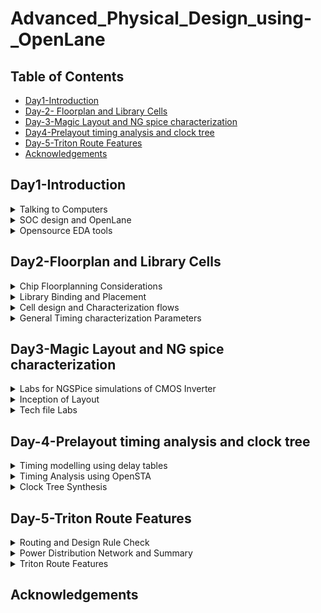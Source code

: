 # Advanced_Physical_Design_using-_OpenLane


## Table of Contents

- [Day1-Introduction](#Day1-introduction)
- [Day-2- Floorplan and Library Cells](#day-2--floorplan-and-library-cells)
- [Day-3-Magic Layout and NG spice characterization](#day-3-magic-layout-and-ng-spice-characterization)
- [Day4-Prelayout timing analysis and clock tree](#day4-prelayout-timing-analysis-and-clock-tree)
- [Day-5-Triton Route Features](#day5-triton-route-features)
- [Acknowledgements](#acknowledgements)
  


## Day1-Introduction

<details>
  <summary>Talking to Computers</summary>


An Arduino board is somewhat similiar to what is aimed to be designed at the end of the course. Breaking its componenets down for better understanding of what it looks like and what is to be designed is what will follow. The Arduino processr contains most essentially, an SOC RISCV chip, pads, and ssome foundary Ips such as ADC,SRAM DSP etc. It also contains Macros such as SPI block etc.

![image](https://github.com/Sushma-Ravindra/Advanced_Physical_Design_using-_OpenLane/assets/141133883/f42b60ad-803f-44a3-a747-4b8b5c90363b)


ISA: In layman's terms, ISA or Instruction Set Architecture is simply the language of the computers. The RISCV architecture implements instructions into the CPU core of the computer. The applications use high level languages which is compiled by the complier into instrictions for the computer which is further converted into binary by the assembler which is finally understood by the hardware

  </details>
  <details>
  <summary>SOC design and OpenLane</summary>

Digital ASIC design using Open Source Tools: 
1) RTL Designs: libcores.org, opencores.org,github.com
2) EDA Tools: Qflow, OpenRoad, OpenLane
3) PDK: Google:Skywater
  
ASIC flow: RTL TO GSDII flow: 
__Synthesis -> Floor and PowerPlan -> Placement -> Clock Tree Synthesis -> Routing -> SignOff (Tapeout)__


Synthesis: RTL to gate level Netlist. 
FloorPLan: Patrition and pinrows ets. Powerpin connections to rails
PLacement: Alignment- Global and Detailed 
CTS: Clock Network design
Routing: Implement Interconnect using metal layers, Global and deayled routing 
GDSII: DRC,LVS,STA and tapeout.


Challenges with Open Source Tools: Configuration, Calibration and some missing tools can be encountered while building an ASIC chip which must be effectively dealt with.

OpenLane and STrive Chipsets

Skywater PDK is used. Openlane provides a large number ofdesign examples and can be used to harden macros and chips. It is containerized and tuned for skywater130nm pdk.


OpenLane ASIC flow: To build clean GDSII with no human interaction. 

The following diagram gives a detailed explanantion of ASIC flow through OpenLane


![image](https://github.com/Sushma-Ravindra/Advanced_Physical_Design_using-_OpenLane/assets/141133883/56d2d88a-3185-428c-ad7e-21c89dbc6e22)

Below is the simplified flow:

    RTL Design (Register-Transfer Level): At this stage, engineers create a high-level description of the desired chip's functionality using a hardware description language like VHDL or Verilog. This description defines how data moves between registers and logic gates in the chip.

    Synthesis: The RTL code is synthesized into a gate-level representation. This step transforms the high-level description into a netlist of logic gates that can be implemented in silicon. Optimization techniques are applied to improve performance, power consumption, and area usage.

    Floorplanning: Engineers create a layout plan, or floorplan, that specifies where different functional blocks will be placed on the chip. This step considers factors like power distribution and signal routing.

    Placement : The synthesized gates are physically placed on the chip according to the floorplan. This step aims to minimize the physical distance between related gates to improve performance.

    Routing: Wires are connected between the gates to establish the logical connections defined in the RTL code. This step involves complex algorithms to optimize for speed, power, and area.

    Physical Verification : The design is thoroughly checked for issues like timing violations, manufacturing defects, and design rule violations. Tools ensure that the chip will function correctly and be manufacturable.

    Mask Generation: The final layout, or mask, is generated based on the design. This mask provides a blueprint for the semiconductor fabrication process.

    Manufacturing: The mask is used to manufacture the physical semiconductor wafer in a semiconductor fabrication facility (fab). This involves a series of intricate processes, including photolithography, etching, and doping, to create the actual chip.

    Testing: After fabrication, each chip is rigorously tested to identify defects and ensure functionality.

    Packaging: The individual chips are packaged into protective casings that include pins or connectors for interfacing with other electronic components.

    GDS2 Format: GDS2 is a file format used to represent the final chip layout and mask data. It contains information about the physical layout of the chip, including the positions of gates, wires, and other elements.




  </details>


  </details>
  <details>
  <summary>Opensource EDA tools</summary>

__Installing OpenLane__

```
git clone https://github.com/The-OpenROAD-Project/OpenLane
cd OpenLane
make
make test

```
__Invoking OpenLne__

```
make mount
./flow.tcl -interactive
package reqire openlane 0.9
prep -design picorv32a
run_synthesis

```

![Screenshot from 2023-09-10 10-46-13](https://github.com/Sushma-Ravindra/Advanced_Physical_Design_using-_OpenLane/assets/141133883/41dad0ac-486a-4aa5-b7e5-a05d4d8b9866)


![Screenshot from 2023-09-10 10-46-06](https://github.com/Sushma-Ravindra/Advanced_Physical_Design_using-_OpenLane/assets/141133883/58eae739-fec1-4eb8-990b-001d73b50c94)



Below obtained is the synthesis report:



![Screenshot from 2023-09-10 10-52-43](https://github.com/Sushma-Ravindra/Advanced_Physical_Design_using-_OpenLane/assets/141133883/5da4cd23-0fe1-48e5-8eed-e7c2a0178a47)


![Screenshot from 2023-09-10 10-56-46](https://github.com/Sushma-Ravindra/Advanced_Physical_Design_using-_OpenLane/assets/141133883/a76aa8ad-339c-4990-abcb-3d409fdfad04)

  
![Screenshot from 2023-09-10 10-59-14](https://github.com/Sushma-Ravindra/Advanced_Physical_Design_using-_OpenLane/assets/141133883/4f084d39-b8ab-4cfc-9231-f9ecbb6adb37)

 
  
</details>



## Day2-Floorplan and Library Cells

<details>
  <summary>Chip Floorplanning Considerations</summary>


__Utilization Factor and Floorplanning__

Physical processor core is an independent execution unit that can run one program thread at a time in parallel with other cores.

Processor die is a single continuous piece of semiconductor material (usually silicon). A die can contain any number of cores. Up to 15 are available on the Intel product line. Processor die is where the transistors making up the CPU actually reside.

Processor package is what you get when you buy a single processor. It contains one or more dies, plastic/ceramic housing for dies and gold-plated contacts that match those on your motherboard.

Core:
The width of the core typically refers to the physical size or dimensions of the central processing unit (CPU) or processor core within a microchip. It is usually measured in nanometers (nm) or micrometers (µm). For example, you might hear about a "14nm core" or a "7nm core," indicating the feature size of the core's transistors.
The height of the core is not commonly referred to in the same way as the width. Instead, the core's size is usually described in terms of its area, which is determined by multiplying its width and height.

Die (also known as the chip or silicon die):
The width of the die is typically the physical measurement of the semiconductor wafer after all the individual ICs (integrated circuits) have been fabricated on it but before they are cut apart. Die widths can vary significantly depending on the specific manufacturing process and the design of the chips being produced. They can range from a few millimeters to several centimeters or more.

Similar to the core, the height of the die is not a common parameter of discussion. Instead, the die's size is often described in terms of its area, which is the product of its width and height.

![Screenshot from 2023-09-10 11-16-00](https://github.com/Sushma-Ravindra/Advanced_Physical_Design_using-_OpenLane/assets/141133883/2b43fd32-ef7d-44bc-ae01-a748dfa74705)

Utilization factor of 1 means the chip is square chip.


```
  Utilisation Factor =    Area occupied by netlist
                       __________________________
                          Total area of core

  Aspect Ratio =  Height
                 ________
                  Width

```





__Concept of Preplaced Cells__

Pre-placed cells are IPs comprising huge combinational logic which once placed, maintain a fixed position. Since they are placed before placement and routing, the are known as pre-placed cells.
These pre placed cells can be implemented as an out of the box compoenent of the whole circuit. Therefore , it provides for reuse of these IP blocks. Ips can be Memory blocks, clocks or gating cells, comparator or muxes. 
Since they are placed before placement and routing, the are known as pre-placed cells.Once their placement is decided then the synthesis tool will not touch them.
Unlike standard cells in a digital design, which are typically placed automatically by place-and-route tools, pre-placed cells are manually positioned by the designer. The designer selects specific locations on the chip for these cells based on design considerations, performance requirements, or other constraints.
Thus they are implemenetd once and reused again and again. Thus they are placed cliser to input pins.


![image](https://github.com/Sushma-Ravindra/Advanced_Physical_Design_using-_OpenLane/assets/141133883/b35f90f5-5c84-41a2-bd7d-62fd87667e5d)


__Decoupling Capacitors__

Pre-placed cells must then be surrounded with decoupling capacitors (decaps). The resistances and capacitances associated with long wire lengths can cause the power supply voltage to drop significantly before reaching the logic circuits. This can lead to the signal value entering into the undefined region, outside the noise margin range. Decaps are huge capacitors charged to power supply voltage and placed close the logic circuit. Their role is to decouple the circuit from power supply by supplying the necessary amount of current to the circuit. They pervent crosstalk and enable local communication.
Switching requires huge cuurent surge by the components.
Decoupling capacitors are essential components in electronic circuit design that help maintain a stable power supply, filter out noise, and improve the overall performance and reliability of electronic systems, particularly in digital and mixed-signal applications. Proper selection, placement, and sizing of decoupling capacitors are critical for their effectiveness in reducing noise and maintaining voltage stability.
They are huge capacitances which are charged, they help in decoupling the circuits from the supply during switching. During switching , it discharges, else it replenished from the power supply.

![image](https://github.com/Sushma-Ravindra/Advanced_Physical_Design_using-_OpenLane/assets/141133883/6addf8c7-5509-4d44-a888-e3bcc16028c7)



__Power Planning__

Consider a 16 bit bus where in multiple capacitance need to discharge simultaneouslt based on the 16 bit input shream, thus a ground bounce is observed which is a surge compared to the normal 0 voltage value. Similar effect can be observed in Vdd as well.
Each block on the chip, however, cannot have its own decap unlike the pre-placed macros. Therefore, a good power planning ensures that each block has its own VDD and VSS pads connected to the horizontal and vertical power and GND lines which form a power mesh.


__Pin PLacement__

The netlist defines connectivity between logic gates. The place between the core and die is utilised for placing pins. The connectivity information coded in either VHDL or Verilog is used to determine the position of I/O pads of various pins. Then, logical placement blocking of pre-placed macros is performed so as to differentiate that area from that of the pin area.
The netlist specifies how the logic gates within the chip are interconnected. It provides information about which gates are connected to one another and how signals flow through the design.
After the I/O pad positions are determined, the design process includes logical placement blocking of pre-placed macros. This step involves arranging pre-placed macros (blocks of predefined logic) in a way that distinguishes them from the area reserved for the I/O pins. This separation ensures that the macros do not interfere with the connectivity and signal paths associated with the pins.
Clock pins are bigger in size because they drive the whole circuit and so we need least resistnace path for it.

![WhatsApp Image 2023-09-10 at 12 02 58](https://github.com/Sushma-Ravindra/Advanced_Physical_Design_using-_OpenLane/assets/141133883/967c0dcc-fd8d-45e6-88de-bf56a1ed7627)



__Floorplan using openlane__

To run floorplan in openlane:

```
run_floorplan

```

To view results Magic is invoked after moving to the results/floorplan directory:

```
cd /OpenLane/designs/picorv32a/runs/RUN_2023.09.10_07.02.28/results/floorplan

magic -T /home/sushma/.volare/sky130A/libs.tech/magic/sky130A.tech lef read ../../tmp/merged.min.lef def read picorv32.def

```



![image](https://github.com/Sushma-Ravindra/Advanced_Physical_Design_using-_OpenLane/assets/141133883/b6d622ab-e8f7-4322-bb5a-77e2096efe6c)


![image](https://github.com/Sushma-Ravindra/Advanced_Physical_Design_using-_OpenLane/assets/141133883/cab845d6-30b0-4414-961f-0066e4c3df49)



</details>



<details>
  <summary> Library Binding and Placement </summary>

 __Netlist Binding and Initial Place design__

 Library contains info about shape, size, delays,various flavours etc of every cell(gates).
 First we need to bind the netlist with physical cells. We have shapes for OR, AND and every cell for pratice purpose. But in reality we dont have such shapes, we have give an physical dimensions like rectangles or squares weight and width.This information is given in libs and lefs. Now we place these cells in our design by initilaising it.
 The next step in the OpenLANE ASIC flow is placement. The synthesized netlist is to be placed on the floorplan. Placement is perfomed in 2 stages:
 Global Placement: It finds optimal position for all cells which may not be legal and cells may overlap. Optimization is done through reduction of half parameter wire length.
 Detailed Placement: It alters the position of cells post global placement so as to legalise them.
 Legalisation of cells is important from timing point of view.


__Optimize Placement__

Considering wire lengths that ccontribute to its capacitances and further delay, we try to optimize the placements by inserting repeaters etc. 

![WhatsApp Image 2023-09-10 at 14 06 20](https://github.com/Sushma-Ravindra/Advanced_Physical_Design_using-_OpenLane/assets/141133883/e9b2b829-0a75-4cc8-a88f-ec73717e190f)


__Final Placement OPtimization__

Timing analysis is done for the existing conditions wherein buffers are already placed. For high frequrncy circuits, components are placed close to each other so as to not cause any sort of wire delays.

__Need for Library Characterization__


STEPS: 
1) Logic Synthesis: Output will be the netlist with gates and their interconnections.
2) Floorplan: Netlist import and sizes of die and wafer are decided
3) Placement: Positions are decided based on timing constraints.
4) ClockTreeSynthesis: Clock signal reaching all clock ports.
5) Routing: Interconnects and wiring.

   ![WhatsApp Image 2023-09-10 at 14 55 13](https://github.com/Sushma-Ravindra/Advanced_Physical_Design_using-_OpenLane/assets/141133883/0cab3e68-76ab-4a27-9415-7041432e692c)


Library characterization is the process of characterizing electronic components and gates, such as logic gates, flip-flops, and other building blocks, to create models that accurately represent their behavior under various conditions. This characterization provides information about how components respond to different inputs, delays, power consumption, and more. These components are common in all the above steps of the design flow.

__Congestion aware Placement__

![image](https://github.com/Sushma-Ravindra/Advanced_Physical_Design_using-_OpenLane/assets/141133883/6b9ab3a6-0af7-40dd-a14d-ba20a4f7554d)


![image](https://github.com/Sushma-Ravindra/Advanced_Physical_Design_using-_OpenLane/assets/141133883/3121648b-a571-4cfc-9187-7b36b11e3c39)


![image](https://github.com/Sushma-Ravindra/Advanced_Physical_Design_using-_OpenLane/assets/141133883/291c7b00-0ab1-4c8d-aed9-2a3eb6618738)

</details>

<details>
  <summary> Cell design and Characterization flows </summary>
  

__Inputs for cell design flow__

Steps:

![image](https://github.com/Sushma-Ravindra/Advanced_Physical_Design_using-_OpenLane/assets/141133883/c029d960-899b-4ae4-b1a3-b7a1956b8ac4)



Inputs: PDKs:Basically reules given by the foundries, such as DRCs and LVS rules spice models and user defined specs.

User defined specs: Cell height is difference between ground and supply raild. Similarly, width is defined by drive strength which must be designed by library developer.
Other such specs are power supply, metal layers, pin locations etc.


![image](https://github.com/Sushma-Ravindra/Advanced_Physical_Design_using-_OpenLane/assets/141133883/1c4ec075-ea8d-4494-9942-0c8253ac39a8)


__Circuit Design step__

Design Steps: Circuit design, characerization of parameters such as drain current, vth etc. Output of this stage is a .cdl file

![image](https://github.com/Sushma-Ravindra/Advanced_Physical_Design_using-_OpenLane/assets/141133883/cf9e8efc-d107-4353-9bdb-177525b62a6b)


__Layout design step__

The function is implemented using NMOS and PMOS and then their network graphs is obtained. Then Euler's path(path traversed only 1 time) enables us to draw the stick diagrams.

![image](https://github.com/Sushma-Ravindra/Advanced_Physical_Design_using-_OpenLane/assets/141133883/2c101c91-5752-44bb-add0-46d0150980f6)

This stick diagram is converted into layout using the DRC rules etc.  This is the library cell. 
The output will be GDSII, lef and netlist. ALso, timing, noise etc can also be extracted from here. 


__Characterization Flow__


Characterization in VLSI refers to the process of analyzing and documenting the electrical behavior of electronic components, such as transistors, logic gates, memory cells, and standard cells, under various operating conditions. Characterization is essential for accurate circuit simulation and helps ensure that integrated circuits (ICs) meet their performance, power, and timing requirements.
The following is the flow:

1)Read in the models and tech files
2)Read extracted spice Netlist
3)Recognise behavior of the cells
4)Read the subcircuits
5)Attach power sources
6)Apply stimulus to characterization setup
7)Provide neccesary output capacitance loads
8)Provide neccesary simulation commands


![image](https://github.com/Sushma-Ravindra/Advanced_Physical_Design_using-_OpenLane/assets/141133883/5abfbaae-3c89-4eb6-b32b-a8aa2ba3c7bc)



Now all these 8 steps are fed in together as a configuration file to a characterization software called GUNA. This software generates timing, noise, power models. These .libs are classified as Timing characterization, power characterization and noise characterization.

![image](https://github.com/Sushma-Ravindra/Advanced_Physical_Design_using-_OpenLane/assets/141133883/db1941b4-a859-41c5-8973-e173d1d5b463)


</details>

<details>
  <summary> General Timing characterization Parameters</summary>


__Timing threshold definitions__



Timing characterization is essential for ensuring that digital circuits meet their timing requirements. It involves determining the timing behavior of various elements within the IC, such as logic gates, flip-flops, and interconnections, under different operating conditions.

Setup Time: The amount of time before the clock edge that data must be stable to be correctly captured by a flip-flop. Hold Time: The amount of time after the clock edge that data must remain stable to be correctly captured.

Delay Calculation: Characterize the delays of logic gates, flip-flops, and interconnects. Calculate the propagation delay from the input of a circuit element to its output.

Clock Skew Analysis: Analyze the variation in clock arrival times at different parts of the circuit. Clock skew can impact the synchronization of sequential elements and can be critical in high-speed designs.

Corner Case Characterization: Perform timing characterization under different process corners (fast corner and slow corner) to account for manufacturing variations. Analyze worst-case scenarios to ensure robust operation.

Post-Layout Timing Analysis: After physical design and layout, perform post-layout timing analysis to account for the actual interconnection delays and verify that the design still meets timing constraints.

```
Timing defintion 	  Value
slew_low_rise_thr 	20% value
slew_high_rise_thr 	80% value
slew_low_fall_thr 	20% value
slew_high_fall_thr 	80% value
in_rise_thr 	      50% value
in_fall_thr 	      50% value
out_rise_thr 	      50% value
out_fall_thr 	      50% value

```

__Propogation Delay and Transistion Time__

Propagation Delay The time difference between when the transitional input reaches 50% of its final value and when the output reaches 50% of its final value. Poor choice of threshold values lead to negative delay values. Even though we have taken good threshold values, sometimes depending upon how good or bad the slew might be, the delay might be still +ve or -ve.
This can happen if threshold somehow moves upwards or downwards. 

![image](https://github.com/Sushma-Ravindra/Advanced_Physical_Design_using-_OpenLane/assets/141133883/d56e74d3-edce-416f-aff3-f427e4cb4032)


```
Propagation delay = time(out_*_thr) - time(in_*_thr)

```

Transistion Time The time it takes the signal to move between states is the transition time , where the time is measured between 10% and 90% or 20% to 80% of the signal levels.


![image](https://github.com/Sushma-Ravindra/Advanced_Physical_Design_using-_OpenLane/assets/141133883/2f0514d7-f902-4ca6-a97f-98a8ef9a2b44)


```
Rise transition time = time(slew_high_rise_thr) - time (slew_low_rise_thr)

Low transition time = time(slew_high_fall_thr) - time (slew_low_fall_thr)

```

</details>

## Day3-Magic Layout and NG spice characterization


<details>
  <summary> Labs for NGSPice simulations of CMOS Inverter</summary>

  
__Spice deck creation for CMOS Inverter__

Spice Deck: It is basically a netlist. It has information about components, interconnects etc.
Here a Spice Deck is created for the CMOS inverter.

Steps:

Component connectivity - Connectivity of the Vdd, Vss,Vin, substrate. Substrate tunes the threshold voltage of the MOS.
Component values - values of PMOS and NMOS, Output load, Input Gate Voltage, supply voltage.
Node Identification and naming - Nodes are required to define the SPICE Netlist For example M1 out in vdd vdd pmos w = 0.375u L = 0.25u , cload out 0 10f
Simulation commands
Model file - information of parameters related to transistors Simulation of CMOS using different width and lengths. From the waveform, irrespective of switching the shape of it are almost the same.


![image](https://github.com/Sushma-Ravindra/Advanced_Physical_Design_using-_OpenLane/assets/141133883/ac422e24-096d-4d9d-b797-2ff3f9798d2c)



Let us now simulate the inverter circuit in ngspice

![image](https://github.com/Sushma-Ravindra/Advanced_Physical_Design_using-_OpenLane/assets/141133883/b30a1447-ab92-4000-a393-616526967e82)



The model file for simulating this is as given below:

```
SPICE 3f5 Level 8, Star-HSPICE Level 49, UTMOST Level 8

.lib cmos_models 
* DATE: Feb 23/01
* LOT: T0BM                  WAF: 07
* Temperature_parameters=Default
.MODEL nmos  NMOS (                                LEVEL   = 49
+VERSION = 3.1            TNOM    = 27             TOX     = 5.8E-9
+XJ      = 1E-7           NCH     = 2.3549E17      VTH0    = 0.3907535
+K1      = 0.4376003      K2      = 8.265151E-3    K3      = 4.214601E-3
+K3B     = -3.7220937     W0      = 2.517345E-6    NLX     = 2.310668E-7
+DVT0W   = 0              DVT1W   = 0              DVT2W   = 0
+DVT0    = 0.2411602      DVT1    = 0.3707226      DVT2    = -0.5
+U0      = 316.5922683    UA      = -9.89493E-10   UB      = 2.154013E-18
+UC      = 2.474632E-11   VSAT    = 1.254499E5     A0      = 1.2735648
+AGS     = 0.2428704      B0      = 2.579719E-8    B1      = -1E-7
+KETA    = 4.87168E-4     A1      = 0              A2      = 0.5196633
+RDSW    = 120            PRWG    = 0.5            PRWB    = -0.2
+WR      = 1              WINT    = 2.357855E-8    LINT    = 1.210018E-9
+DWG     = 2.292632E-9
+DWB     = -9.94921E-10   VOFF    = -0.1039771     NFACTOR = 1.3905578
+CIT     = 0              CDSC    = 2.4E-4         CDSCD   = 0
+CDSCB   = 0              ETA0    = 3.894977E-3    ETAB    = 7.800632E-4
+DSUB    = 0.0307944      PCLM    = 1.7312397      PDIBLC1 = 0.999135
+PDIBLC2 = 4.850036E-3    PDIBLCB = -0.0866866     DROUT   = 0.8612131
+PSCBE1  = 7.995844E10    PSCBE2  = 1.457011E-8    PVAG    = 0.0099984
+DELTA   = 0.01           RSH     = 5              MOBMOD  = 1
+PRT     = 0              UTE     = -1.5           KT1     = -0.11
+KT1L    = 0              KT2     = 0.022          UA1     = 4.31E-9
+UB1     = -7.61E-18      UC1     = -5.6E-11       AT      = 3.3E4
+WL      = 0              WLN     = 1              WW      = -1.22182E-16
+WWN     = 1.2127         WWL     = 0              LL      = 0
+LLN     = 1              LW      = 0              LWN     = 1
+LWL     = 0              CAPMOD  = 2              XPART   = 0.4
+CGDO    = 3.11E-10       CGSO    = 3.11E-10       CGBO    = 1E-12
+CJ      = 1.741905E-3    PB      = 0.9876681      MJ      = 0.4679558
+CJSW    = 3.653429E-10   PBSW    = 0.99           MJSW    = 0.2943558
+CF      = 0              PVTH0   = -0.01          PRDSW   = 0
+PK2     = 2.589681E-3    WKETA   = -1.866069E-3   LKETA   = -0.0166961      )
*
.MODEL pmos  PMOS (                                LEVEL   = 49
+VERSION = 3.1            TNOM    = 27             TOX     = 5.8E-9
+XJ      = 1E-7           NCH     = 4.1589E17      VTH0    = -0.583228
+K1      = 0.5999865      K2      = 6.150203E-3    K3      = 0
+K3B     = 3.6314079      W0      = 1E-6           NLX     = 1E-9
+DVT0W   = 0              DVT1W   = 0              DVT2W   = 0
+DVT0    = 2.8749516      DVT1    = 0.7488605      DVT2    = -0.0917408
+U0      = 136.076212     UA      = 2.023988E-9    UB      = 1E-21
+UC      = -9.26638E-11   VSAT    = 2E5            A0      = 0.951197
+AGS     = 0.20963        B0      = 1.345599E-6    B1      = 5E-6
+KETA    = 0.0114727      A1      = 3.851541E-4    A2      = 0.614676
+RDSW    = 1.496983E3     PRWG    = -0.0440632     PRWB    = -0.2945454
+WR      = 1              WINT    = 7.879211E-9    LINT    = 2.894523E-8
+DWG     = -1.112097E-8
+DWB     = 9.815716E-9    VOFF    = -0.1204623     NFACTOR = 1.2259401
+CIT     = 0              CDSC    = 2.4E-4         CDSCD   = 0
+CDSCB   = 0              ETA0    = 0.3325261      ETAB    = -0.0623452
+DSUB    = 0.9206875      PCLM    = 0.833903       PDIBLC1 = 9.948506E-4
+PDIBLC2 = 0.0191187      PDIBLCB = -1E-3          DROUT   = 0.9938581
+PSCBE1  = 2.887413E10    PSCBE2  = 8.325891E-9    PVAG    = 0.8478443
+DELTA   = 0.01           RSH     = 3.6            MOBMOD  = 1
+PRT     = 0              UTE     = -1.5           KT1     = -0.11
+KT1L    = 0              KT2     = 0.022          UA1     = 4.31E-9
+UB1     = -7.61E-18      UC1     = -5.6E-11       AT      = 3.3E4
+WL      = 0              WLN     = 1              WW      = 0
+WWN     = 1              WWL     = 0              LL      = 0
+LLN     = 1              LW      = 0              LWN     = 1
+LWL     = 0              CAPMOD  = 2              XPART   = 0.4
+CGDO    = 2.68E-10       CGSO    = 2.68E-10       CGBO    = 1E-12
+CJ      = 1.864957E-3    PB      = 0.976468       MJ      = 0.4614408
+CJSW    = 3.118281E-10   PBSW    = 0.6870843      MJSW    = 0.3021929
+CF      = 0              PVTH0   = 6.397941E-3    PRDSW   = 30.410214
+PK2     = 2.100359E-3    WKETA   = 5.428923E-3    LKETA   = -0.0111599      )
*
.endl


```

To run the circuit in ngspice,
```
  source cmos.cir
  run
  setplot
  display
  plot out vs in

```

![image](https://github.com/Sushma-Ravindra/Advanced_Physical_Design_using-_OpenLane/assets/141133883/2eca6174-bc36-4679-b3c4-2e19a4237e0b)
![image](https://github.com/Sushma-Ravindra/Advanced_Physical_Design_using-_OpenLane/assets/141133883/f172fa8c-f49b-4382-a70f-e70770b0e7e1)
![Screenshot from 2023-09-10 23-01-19](https://github.com/Sushma-Ravindra/Advanced_Physical_Design_using-_OpenLane/assets/141133883/212317e9-8617-4b5f-825b-82bcc35f7ee1)
![image](https://github.com/Sushma-Ravindra/Advanced_Physical_Design_using-_OpenLane/assets/141133883/5b95daa9-1843-41cf-ab13-b30c269f3e41)



__Switching Threshold__

![image](https://github.com/Sushma-Ravindra/Advanced_Physical_Design_using-_OpenLane/assets/141133883/a70a3dfb-c84d-4d38-bcfb-aabf720956e6)

The sitching threshold of a CMOS inverter is the point on the transfer characteristic where Vin equals Vout (=Vm). At this point both PMOS and NMOS are in ON state.

![image](https://github.com/Sushma-Ravindra/Advanced_Physical_Design_using-_OpenLane/assets/141133883/15ea3478-ea97-4b03-85e7-4aacc31b4770)


__Static and Dynamic Simulation__

MOdify the above circuit file as below:

![image](https://github.com/Sushma-Ravindra/Advanced_Physical_Design_using-_OpenLane/assets/141133883/9f6d0e29-1cc3-4285-8f29-c5e03c062d39)


Now run the transient analysis:

![image](https://github.com/Sushma-Ravindra/Advanced_Physical_Design_using-_OpenLane/assets/141133883/d9fd644a-2b89-43b8-a5c3-5c00b950504e)


Now for this rise and fall delays can be calculated by finding difference between out and in curves, to find the difference between two graph points just drag with mouse and it will zoom and then you can just click on the graph. It gives the x and y coordinates.




__VSDSTDCelldesign Lab__


Steps:

```
git clone https://github.com/nickson-jose/vsdstdcelldesign
magic -T /home/sushma/.volare/sky130A/libs.tech/magic/sky130A.tech sky130_inv.mag &

```



![image](https://github.com/Sushma-Ravindra/Advanced_Physical_Design_using-_OpenLane/assets/141133883/92560906-6011-4889-865b-d3c8751cd7a2)

![image](https://github.com/Sushma-Ravindra/Advanced_Physical_Design_using-_OpenLane/assets/141133883/da545018-d088-4cff-be77-cc0880c13ec3)


</details>


<details>
  <summary>Inception of Layout</summary>


__Create Active Regions__

_16 Mask CMOS Fabrication_

1) Selecting a substrate: P type, dimensions, orientation.
   Doping and resisitivity.
2) Create active regions: Pockets in the substrate. Pockets need isolation between each and everyone of them.
   First, SiO2 layer is grown, then Si3N4, on top of these 1um of photoresist.
   
   ![image](https://github.com/Sushma-Ravindra/Advanced_Physical_Design_using-_OpenLane/assets/141133883/28b8a041-8c46-44f2-9f8d-675e9c0a1986)

    Now etching off and then put it into an oxidation furnace.


__Formation of wells__

   3) Formation of n well and p well : The formation of N-well and P-well regions in CMOS technology involves ion implantation using specific dopants. Boron is utilized for P-well formation, while Phosphorus is employed for N-well creation. These dopants are implanted into the silicon substrate to define the N-well and P-well regions, which are essential components for building complementary NMOS and PMOS transistors, respectively.

__Formation of gate__

  4)Formation of gate terminal: The gate terminals for NMOS (N-channel Metal-Oxide-Semiconductor) and PMOS (P-channel Metal-Oxide-Semiconductor) transistors are created through photolithography techniques. In this process, precise patterns are defined on the semiconductor substrate using masks and light exposure. These patterns correspond to the gate electrodes of the transistors, and they play a fundamental role in controlling the transistor's conductivity and operation. By carefully implementing photolithography, the gate terminals for both NMOS and PMOS transistors are formed with high precision, enabling the subsequent steps in transistor fabrication.

__Drain Formation__

  5)LDD (lightly doped drain) formation: Here, additional ion implantation steps are introduced after the formation of the main source and drain regions of the transistor. The key idea is to create lightly doped regions adjacent to the main source and drain regions. These lightly doped regions serve as a buffer between the channel and the heavily doped source and drain regions. The purpose of the LDD regions is to reduce the strength of the electric field near the drain, particularly in the region where the channel meets the drain. This helps to prevent the acceleration of electrons to high energies, which can lead to the hot electron effect. The hot electron effect can cause damage to the gate oxide and result in long-term reliability issues for the transistor.

__SOurce Formation__

  6)Source & drain formation: The formation of the source and drain regions in a semiconductor device is a critical step in the fabrication process. To ensure proper performance and avoid issues like channeling during ion implantation, several techniques are employed, including the use of a screen oxide layer, arsenic implantation, and annealing. Screen Oxide: Before performing the source and drain ion implantation, a thin layer of screen oxide is deposited or grown on the semiconductor wafer's surface. The screen oxide serves as a protective layer during the implantation process. It helps to disperse and slow down the implanted ions, reducing the likelihood of channeling. Arsenic Implantation: Arsenic (As) ions are implanted into the regions of the silicon substrate where the source and drain are to be formed. Arsenic is a common dopant used for N-type (electron-conducting) regions in CMOS technology. The implantation process introduces a controlled amount of arsenic atoms into the silicon lattice, creating N-type doping in the source and drain regions. Annealing: After the arsenic implantation, the wafer is subjected to an annealing process. Annealing involves heating the wafer to high temperatures for a specified duration. During annealing, the implanted arsenic ions are activated, and any damage to the silicon crystal lattice caused by the implantation process is repaired. Annealing helps to ensure that the source and drain regions have the desired electrical properties.

__Interconnects Formation__

  7)Local interconnect formation: Local interconnect formation is a important step in semiconductor device fabrication, enabling the creation of electrical connections between different components on a chip. Screen Oxide Removal (HF Etching): After various processing steps, including source and drain formation, a screen oxide layer is typically deposited or grown on the semiconductor wafer's surface. This screen oxide layer serves as a protective barrier during ion implantation. However, it needs to be removed to allow for the formation of local interconnects. HF Etching: Hydrofluoric acid (HF) is commonly used to selectively etch away the screen oxide. HF is highly effective at removing silicon dioxide (SiO2) while leaving other materials like silicon (Si) and metal layers unaffected. Deposition of Ti (Titanium): Once the screen oxide is removed, the next step involves depositing a layer of titanium (Ti) onto the wafer's surface. Titanium is chosen for its excellent adhesion properties and low electrical resistance. Low-Resistance Contacts: Titanium serves as the base layer for creating low-resistance electrical contacts or interconnects. It acts as an adhesion layer for subsequent metal layers (typically aluminum or copper) that will be deposited to form the actual interconnects. 8.Higher level metal formation: The higher-level metal formation in semiconductor device fabrication involves creating additional layers of metal interconnects to connect various components and ensure proper functionality. Chemical-Mechanical Polishing (CMP) for Planarization: After the initial layers of metal interconnects and insulating layers have been deposited and patterned, the surface of the wafer can become uneven due to the topography of the underlying structures. To ensure a flat and planar surface, CMP is employed. CMP: Chemical-Mechanical Polishing is a process that uses a combination of chemical etching and mechanical abrasion to remove excess material and achieve a smooth, flat surface. It is important for ensuring uniform layer thickness in subsequent metal layers. Top SiN (Silicon Nitride) Layer for Chip Protection: To protect the completed chip from environmental factors, moisture, and physical damage, a top layer of silicon nitride (SiN) is deposited. Silicon nitride is an excellent insulator and provides a robust protective barrier. Chip Protection: This top SiN layer acts as a passivation layer, shielding the underlying components from external influences. It also helps prevent contamination and ensures the long-term reliability of the integrated circuit.

__HIgh Level Metal Formation__ 

  8)Higher level metal formation: CMP for planarization followed by TiN and Tungsten deposition. Top SiN layer for chip protection.

  __Lab: BASIC LAYERS__
  

![image](https://github.com/Sushma-Ravindra/Advanced_Physical_Design_using-_OpenLane/assets/141133883/d27b673f-daed-441b-bfd4-d94e533e14c8)

![image](https://github.com/Sushma-Ravindra/Advanced_Physical_Design_using-_OpenLane/assets/141133883/4595b0f2-7f81-4686-9ba3-d1d34f447c76)

![image](https://github.com/Sushma-Ravindra/Advanced_Physical_Design_using-_OpenLane/assets/141133883/f4e8af8c-2cdc-4a05-bb7a-2704f75f64c9)

  
</details>


<details>
  <summary>Tech file Labs</summary>



  Once the parasitics are extraced into spice, it will look like this

```
    extract all
    ext2spice cthresh 0 rethresh 0
    ext2spice
```


![image](https://github.com/Sushma-Ravindra/Advanced_Physical_Design_using-_OpenLane/assets/141133883/32425498-49df-4c54-8bd2-185d295773bd)


__CHaracterize inverter__

PULSE(V1 V2 Tdelay Trise Tfall Ton Tperiod Ncycles)

![image](https://github.com/Sushma-Ravindra/Advanced_Physical_Design_using-_OpenLane/assets/141133883/88f504a4-2ae2-4db8-a9ed-47c70a156f36)

![image](https://github.com/Sushma-Ravindra/Advanced_Physical_Design_using-_OpenLane/assets/141133883/3352ae6e-a689-4d57-b7c7-db650b5ef42f)


![image](https://github.com/Sushma-Ravindra/Advanced_Physical_Design_using-_OpenLane/assets/141133883/a7daf01c-3cb0-49b5-8137-a5e010b568e0)


thus, X=1.2444408e-08 Y=2.58293


Four timing parameters are used to characterize the inverter standard cell:

    Rise transition: Time taken for the output to rise from 20% of max value to 80% of max value
    Fall transition- Time taken for the output to fall from 80% of max value to 20% of max value
    Cell rise delay = time(50% output rise) - time(50% input fall)
    Cell fall delay = time(50% output fall) - time(50% input rise)





__MAGIC and DRC Rules__

Go to this website:  ``` http://opencircuitdesign.com/magic/ ```

To be able to use its lab contents:

```
wget http://opencircuitdesign.com/open_pdks/archive/drc_tests.tgz
tar xfz drc_tests.tgz
cd drc_tests
magic -d XR met3.mag
```

![Screenshot from 2023-09-11 01-31-24](https://github.com/Sushma-Ravindra/Advanced_Physical_Design_using-_OpenLane/assets/141133883/59ce9d05-17e4-4b14-b44c-be4983d80b29)


Below is the periphery rules link :https://skywater-pdk.readthedocs.io/en/main/rules/periphery.html#m3

![image](https://github.com/Sushma-Ravindra/Advanced_Physical_Design_using-_OpenLane/assets/141133883/e5c76406-f82b-4751-85dd-947fc634203f)



Now create a box and hover over the metal3 on the sidepar and press 'p' on the keyboard (p for paint) , You can also undo by pressing the 'u' key :


You can also make a box on elements to see metalcuts.

Then type below command (to see metalcuts) in magic terminal :

```
cif see VIA2

```
![image](https://github.com/Sushma-Ravindra/Advanced_Physical_Design_using-_OpenLane/assets/141133883/d62185b6-4ce2-4f5b-ba6c-cce768a40596)




__Fix poly.9 error in sky.tech file__

```
load poly.mag

```

![image](https://github.com/Sushma-Ravindra/Advanced_Physical_Design_using-_OpenLane/assets/141133883/4daaf47a-1acb-421a-b0a6-c1268602de27)


Now to edit the sky.tech file. Open it in the text editor using below command:

```
gedit sky130A.tech
```
Now search for the poly.9, there are be 2-3 results: here is one of them :

```
spacing npres *nsd 480 touching_illegal \
	"poly.resistor spacing to N-tap < %d (poly.9)"
```
Modify it to this :
```
spacing npres allpolynonres 480 touching_illegal \
	"poly.resistor spacing to N-tap < %d (poly.9)"
```
![image](https://github.com/Sushma-Ravindra/Advanced_Physical_Design_using-_OpenLane/assets/141133883/0a40ff8d-5764-4398-ab18-30e836343026)

Now save it. You dont have to close the magic after the modifying the sky.tech file. Type the below command in magic's terminal:

tech load sky130A.tech In the warning click on yes.
Then type below command:

drc check


Modified layout :

![Screenshot from 2023-09-11 01-54-11](https://github.com/Sushma-Ravindra/Advanced_Physical_Design_using-_OpenLane/assets/141133883/86a4eb55-bdc1-4f1d-9fb0-facefc858a35)


__Challenge exercise to describe DRC error__

![image](https://github.com/Sushma-Ravindra/Advanced_Physical_Design_using-_OpenLane/assets/141133883/1a04880b-b022-4c24-b458-113013ecd7c3)

![image](https://github.com/Sushma-Ravindra/Advanced_Physical_Design_using-_OpenLane/assets/141133883/10a5d5fc-0174-4181-92c3-4868fc1ebfa9)



```
cif ostyle drc
cif see dnwell_shrink
feed clear
cif see nwell_missing
feed clear
```

![image](https://github.com/Sushma-Ravindra/Advanced_Physical_Design_using-_OpenLane/assets/141133883/a2c5edde-dc28-41bc-aa86-ce1948be8b22)




__Find missing or incorrect rules (creating magic DRC rule)__

Modification:

```
cifmaxwidth nwell_untapped 0 bend_illegal \

	"Nwell missing tap (nwell.4)"
```


TO check DRC 

```
tech load sky130A.tech drc check drc style drc(full) drc check

```

![image](https://github.com/Sushma-Ravindra/Advanced_Physical_Design_using-_OpenLane/assets/141133883/077b380d-6899-4706-bd67-6192bcdec869)



  
</details>

## Day-4-Prelayout timing analysis and clock tree

<details>
	<summary>Timing modelling using delay tables</summary>	


__Steps to convertgrid info to track info__

Ports as specified in tracks.info are required to be at intersection of horizontal and vertical tracks. The CMOS Inverter ports A and Y are on li1 layer. It needs to be ensured that they're on the intersection of horizontal and vertical tracks. 

![Screenshot from 2023-09-11 11-25-48](https://github.com/Sushma-Ravindra/Advanced_Physical_Design_using-_OpenLane/assets/141133883/9c8d24d3-6af3-47f3-b0e3-d83b232ed504)

Track info is now converted to grid info
```
In tkcon prompt: grid 0.46um 0.34um 0.23um 0.17um

```

![image](https://github.com/Sushma-Ravindra/Advanced_Physical_Design_using-_OpenLane/assets/141133883/cd78e20e-2855-456d-bcd2-6a3761118158)


__STeps to convert layout to lef__

Next step is extracting LEF file for the cell. However, certain properties and definitions need to be set to the pins of the cell which aid the placer and router tool. For LEF files, a cell that contains ports is written as a macro cell, and the ports are the declared PINs of the macro. Our objective is to extract LEF from a given layout (here of a simple CMOS inverter) in standard format. Defining port and setting correct class and use attributes to each port is the first step. Ports of the layout are the pins of lef file.

1)Select port->Edit->text and make the following changes

![image](https://github.com/Sushma-Ravindra/Advanced_Physical_Design_using-_OpenLane/assets/141133883/fcd4521f-e7c6-417a-a84b-2b6993d0ad0c)

This is followed for Y, VPWR, VGND

![Screenshot from 2023-09-11 11-44-33](https://github.com/Sushma-Ravindra/Advanced_Physical_Design_using-_OpenLane/assets/141133883/b04d941b-ea68-4a64-8f12-3b9105a6f1da)

![Screenshot from 2023-09-11 11-45-13](https://github.com/Sushma-Ravindra/Advanced_Physical_Design_using-_OpenLane/assets/141133883/fe7e03de-8876-44d7-9676-ef20d24e2a12)

![Screenshot from 2023-09-11 11-46-21](https://github.com/Sushma-Ravindra/Advanced_Physical_Design_using-_OpenLane/assets/141133883/b73e729f-4b92-4f68-9077-990d53069760)

![image](https://github.com/Sushma-Ravindra/Advanced_Physical_Design_using-_OpenLane/assets/141133883/ae8964da-cde7-445c-a7ab-ac3e830c90dc)



Now in the tkcon editor:

```
Select A area

port class input
port use signal

Select Y area

port class output
port use signal

Select VPWR area

port class inout
port use power

Select VGND area

port class inout
port use ground

```


Thus now, the changes of ports into pins can be viewed on the lef file: Lef file has port to pin conversions.

![Screenshot from 2023-09-11 12-02-17](https://github.com/Sushma-Ravindra/Advanced_Physical_Design_using-_OpenLane/assets/141133883/9c8ea8ad-1696-4a40-9f62-b3e87794e297)


![Screenshot from 2023-09-11 12-03-05](https://github.com/Sushma-Ravindra/Advanced_Physical_Design_using-_OpenLane/assets/141133883/0d4d15af-87d4-42e0-a77d-e5bd761eee98)



__Steps to include new cell in synthesis__

To include custom cell into syntheis:
1) Copy file to picorv32a location
2)In the config.json file, make the following changes.

```

{
    "DESIGN_NAME": "picorv32",
    "VERILOG_FILES": "dir::src/picorv32a.v",
    "CLOCK_PORT": "clk",
    "CLOCK_NET": "clk",
    "GLB_RESIZER_TIMING_OPTIMIZATIONS": true,
    "RUN_HEURISTIC_DIODE_INSERTION": true,
    "DIODE_ON_PORTS": "in",
    "GPL_CELL_PADDING": 2,
    "DPL_CELL_PADDING": 2,
    "CLOCK_PERIOD": 24,
    "FP_CORE_UTIL": 35,
    "PL_RANDOM_GLB_PLACEMENT": 1,
    "PL_TARGET_DENSITY": 0.5,
    "FP_SIZING": "relative",
    "LIB_SYNTH":"dir::src/sky130_fd_sc_hd__typical.lib",
    "LIB_FASTEST":"dir::src/sky130_fd_sc_hd__fast.lib",
    "LIB_SLOWEST":"dir::src/sky130_fd_sc_hd__slow.lib",
    "LIB_TYPICAL":"dir::src/sky130_fd_sc_hd__typical.lib",
    "TEST_EXTERNAL_GLOB":"dir::/src/*",
    "SYNTH_DRIVING_CELL":"sky130_vsdinv",
    "MAX_FANOUT_CONSTRAINT": 4,
    "pdk::sky130*": {
        "MAX_FANOUT_CONSTRAINT": 6,
        "scl::sky130_fd_sc_ms": {
            "FP_CORE_UTIL": 30
        }
    }
}

```


3)Now run openlane


```
prep -design picorv32a
set lefs [glob $::env(DESIGN_DIR)/src/*.lef]
add_lefs -src $lefs
run_synthesis

```

SYnthesis report:

Since the custom standard cell has been plugged into the openLANE flow, it would be visible in the layout.

![image](https://github.com/Sushma-Ravindra/Advanced_Physical_Design_using-_OpenLane/assets/141133883/bab891bf-70cc-4d79-b5ac-96017abee44c)


__Delay Tables__ 

 We encounter several types of delays in ASIC design. They are as follows:Gate delay or Intrinsic delay,Net delay or Interconnect delay or Wire delay or Extrinsic delay or Flight time, Transition or Slew,Propagation delay,Contamination delay. Wire delays or extrinsic delays are calculated using output drive strength, input capacitance and wire load models. Other delays are intrinsic properties of each and every gate.
Delays are interdependent on different electrical properties.Input capacitance of the logic gate is a function of output state, output loads and input slew rate, Internal timing arcs and output slew rate is a function of switching inputs, Capacitance of the wire is dependent on frequency.
Lets say two scenarios, we have long wire and the cell(X1) is sitting at the end of the wire : the delay of this cell will be different because of the bad transition that caused due to the resistance and capcitances on the long wire. we have the same cell sitting at the end of the short wire: the delay of this will be different since the transistion is not that bad comapred. Eventhough both are same cells, depending upon the input tran, the delay got changed. Same goes with o/p load also.


<img width="1440" alt="Screenshot 2023-09-15 at 6 47 15 PM" src="https://github.com/Sushma-Ravindra/Advanced_Physical_Design_using-_OpenLane/assets/141133883/9bc5a04d-9e26-456c-99de-1b99e6384d26">





__Fix slack__


In the synthesis for picrov32a with custom cell, timing analysis log is viewed and is as below:

![image](https://github.com/Sushma-Ravindra/Advanced_Physical_Design_using-_OpenLane/assets/141133883/41490bd6-7cde-4c19-a2b0-f705ac2e7b07)

Since clock tree synthesis has not been performed yet, the analysis is with respect to ideal clocks and only setup time slack is taken into consideration. The slack value is the difference between data required time and data arrival time. The worst slack value must be greater than or equal to zero. If a negative slack is obtained, following steps may be followed:

Change synthesis strategy, synthesis buffering and synthesis sizing values
Review maximum fanout of cells and replace cells with high fanout


![image](https://github.com/Sushma-Ravindra/Advanced_Physical_Design_using-_OpenLane/assets/141133883/ef0e5dff-9f78-40bb-9197-d910748de3a3)


We perform synthesis and found that it has positive slack and met timing constraints.


Now to check if our floorplan contains our custom cell,  check .lef file in the tmp folder. 

```
run_floorplan
run_placement
```


![image](https://github.com/Sushma-Ravindra/Advanced_Physical_Design_using-_OpenLane/assets/141133883/fe9f85df-e808-467b-bf66-9182ca7c8b32)

After placement, we check for legality &To check the layout invoke magic from the results/placement directory:

![image](https://github.com/Sushma-Ravindra/Advanced_Physical_Design_using-_OpenLane/assets/141133883/982f8694-38cf-43a3-96cb-2ac67ed854fe)

```
magic -T /home/sushma/.volare/sky130A/libs.tech/magic/sky130A.tech lef read ../../tmp/merged.nom.lef def read picorv32.def &

```
![image](https://github.com/Sushma-Ravindra/Advanced_Physical_Design_using-_OpenLane/assets/141133883/14e817ac-0d87-4fdc-98ff-b8fca1ada511)



</details>

<details>
	<summary>Timing Analysis using OpenSTA </summary>


__Introduction to setup time__

Setup time is the required time duration that the input data MUST be stable before the triggering-edge of the clock. If data is changing within this setup time window, the input data might be lost and not stored in the flip-flop as metastability might occur. What is metastability? When setup and hold time requirements are violated, the flip-flop state becomes unstable, and after an unpredictable duration, the state of the flip-flop can settle either way (1 or 0). This scenario is known as metastability. As shown in the following diagram, output Q1 passes through the slow logic and arrives late at the input D2 of FF2, which leads to setup time violation and the loss of the new data.
Thus combinational delay must be less than clock frequency - setup time

<img width="1440" alt="Screenshot 2023-09-15 at 8 55 51 PM" src="https://github.com/Sushma-Ravindra/Advanced_Physical_Design_using-_OpenLane/assets/141133883/a19d6b61-801e-4657-91e8-f91bd121aa6e">

__Clock Jitter__
Clock jitter is a characteristic of the clock source and the clock signal environment. It can be defined as “deviation of a clock edge from its ideal location.” Clock jitter is typically caused by clock generator circuitry, noise, power supply variations, interference from nearby circuitry etc. Jitter is a contributing factor to the design margin specified for timing closure. 

![image](https://github.com/Sushma-Ravindra/Advanced_Physical_Design_using-_OpenLane/assets/141133883/b31bfd2f-0b16-4ebe-85db-6be459e92112)


__Configuring OpenSTA tool__

Timing analysis is carried out outside the openLANE flow using OpenSTA tool. For this, pre_sta.conf is required to carry out the STA analysis. Invoke OpenSTA outside the openLANE

```
sta pre_sta.conf

```

Slack can be observed in opensta environment also.
 
</details>
<details>
	<summary>Clock Tree Synthesis </summary>


The purpose of building a clock tree is enable the clock input to reach every element and to ensure a zero clock skew. H-tree is a common methodology followed in CTS. Before attempting a CTS run in TritonCTS tool, if the slack was attempted to be reduced in previous run, the netlist may have gotten modified by cell replacement techniques. Therefore, the verilog file needs to be modified using the write_verilog command. In this stage clock is propagated and make sure that clock reaches each and every clock pin from clock source with mininimum skew and insertion delay. Inorder to do this, we implement H-tree using mid point strategy. 

![image](https://github.com/Sushma-Ravindra/Advanced_Physical_Design_using-_OpenLane/assets/141133883/d46c0a6e-c8ee-4906-98a0-3eccb57c376b)

Balanced Tree CTS: In a balanced tree CTS, the clock signal is distributed in a balanced manner, often resembling a binary tree structure. This approach aims to provide roughly equal path lengths to all clock sinks (flip-flops) to minimize clock skew. It's relatively straightforward to implement and analyze but may not be the most power-efficient solution.

H-tree CTS: An H-tree CTS uses a hierarchical tree structure, resembling the letter "H." It is particularly effective for distributing clock signals across large chip areas. The hierarchical structure can help reduce clock skew and optimize power consumption.

Star CTS: In a star CTS, the clock signal is distributed from a single central point (like a star) to all the flip-flops. This approach simplifies clock distribution and minimizes clock skew but may require a higher number of buffers near the source.

Global-Local CTS: Global-Local CTS is a hybrid approach that combines elements of both star and tree topologies. The global clock tree distributes the clock signal to major clock domains, while local trees within each domain further distribute the clock. This approach balances between global and local optimization, addressing both chip-wide and domain-specific clocking requirements.

Mesh CTS: In a mesh CTS, clock wires are arranged in a mesh-like grid pattern, and each flip-flop is connected to the nearest available clock wire. It is often used in highly regular and structured designs, such as memory arrays. Mesh CTS can offer a balance between simplicity and skew minimization.

Adaptive CTS: Adaptive CTS techniques adjust the clock tree structure dynamically based on the timing and congestion constraints of the design. This approach allows for greater flexibility and adaptability in meeting design goals but may be more complex to implement.


__CrossTalk__
Crosstalk is a disturbance caused by the electric or magnetic fields of one telecommunication signal affecting a signal in an adjacent circuit.
Essentially, every electrical signal has a varying electromagnetic field. Whenever these fields overlap, unwanted signals -- capacitive, conductive or inductive coupling -- cause electromagnetic interference (EMI) that can create crosstalk.
Overlap can occur with structured cabling, integrated circuit design, audio electronics and other connectivity systems. For example, if there are two wires in close proximity that are carrying different signals, their currents will create magnetic fields that induce a weaker signal in the neighboring wire.
Impact: Crosstalk is a significant concern in VLSI design due to the high integration density of components on a chip. Uncontrolled crosstalk can lead to data corruption, timing violations, and increased power consumption. Mitigation: VLSI designers employ various techniques to mitigate crosstalk, such as optimizing layout and routing, using appropriate shielding, implementing proper clock distribution strategies, and utilizing clock gating to reduce dynamic power consumption when logic is idle


__Clock Net Shielding__


Shielding is done so as to prevent gltch. 
Shields are connected to VDD or GND. The shields do not switch.VLSI designers may use shielding techniques to isolate the clock network from other signals, reducing the risk of interference. This can include dedicated clock routing layers, clock tree synthesis algorithms, and buffer insertion to manage clock distribution more effectively. Clock Domain Isolation: VLSI designs often have multiple clock domains. Shielding and proper clock gating help ensure that clock signals do not propagate between domains, avoiding metastability issues and maintaining synchronization.

![image](https://github.com/Sushma-Ravindra/Advanced_Physical_Design_using-_OpenLane/assets/141133883/9417f075-f068-497c-a39a-8a62a65bf351)




__Lab__
Before attempting to run CTS in TritonCTS tool, if the slack was attempted to be reduced in previous run, the netlist may have gotten modified by cell replacement techniques. Therefore, the verilog file needs to be modified using the write_verilog command. Then, the synthesis, floorplan and placement is run again. To run CTS use the below command:

```
run_cts
```

![image](https://github.com/Sushma-Ravindra/Advanced_Physical_Design_using-_OpenLane/assets/141133883/aff4f916-ee18-419b-a6c7-28805f8629dc)

BOth values are positive and hence there is no violation.




Since, clock is propagated, from this stage, we do timing analysis with real clocks. From now post cts analysis is performed by operoad within the openlane flow
In openroad, execute the following commands

```
openroad
read_lef <path of merge.nom.lef>
read_def <path of def>
write_db pico_cts.db
read_db pico_cts.db
read_verilog /home/parallels/OpenLane/designs/picorv32a/runs/RUN_09-09_11-20/results/synthesis/picorv32a.v
read_liberty $::env(LIB_SYNTH_COMPLETE)
read_sdc /home/parallels/OpenLane/designs/picorv32a/src/my_base.sdc
set_propagated_clock (all_clocks)
report_checks -path_delay min_max -format full_clock_expanded -digits 4

```

![image](https://github.com/Sushma-Ravindra/Advanced_Physical_Design_using-_OpenLane/assets/141133883/f93e8387-ca88-4a88-b809-c8c52436ad85)

![image](https://github.com/Sushma-Ravindra/Advanced_Physical_Design_using-_OpenLane/assets/141133883/fff6a48d-59f0-446e-b6da-f456dcef0dbe)


![image](https://github.com/Sushma-Ravindra/Advanced_Physical_Design_using-_OpenLane/assets/141133883/c740d067-c83f-404b-8812-49b2f5bf41b5)



	report clock_skew -setup

 This command can be used to check clock skew

To check all the clock buffers, use these commands in openlane 

```
echo $::env(CTS_CLK_BUFFER_LIST)
set $::env(CTS_CLK_BUFFER_LIST) [lreplace $::env(CTS_CLK_BUFFER_LIST) 0 0]
echo $::env(CTS_CLK_BUFFER_LIST)

```
 
</details>



## Day-5-Triton Route Features


<details>
	<summary> Routing and Design Rule Check </summary>

__Maze Routing__

Routing is the process of creating physical connections based on logical connectivity. Signal pins are connected by routing metal interconnects. Routed metal paths must meet timing, clock skew, max trans/cap requirements and also physical DRC requirements.

In grid based routing system each metal layer has its own tracks and preferred routing direction which are defined in a unified cell in the standard cell library.

There are four steps of routing operations:

1. Global routing
2. Track assignment
3. Detail routing
4. Search and repair

The Maze Routing algorithm, such as the Lee algorithm, is one approach for solving routing problems. In this method, a grid similar to the one created during cell customization is utilized for routing purposes. The Lee algorithm starts with two designated points, the source and target, and leverages the routing grid to identify the shortest or optimal route between them.
The algorithm assigns labels to neighboring grid cells around the source, incrementing them from 1 until it reaches the target (for instance, from 1 to 7). Various paths may emerge during this process, including L-shaped and zigzag-shaped routes. The Lee algorithm prioritizes selecting the best path, typically favoring L-shaped routes over zigzags. If no L-shaped paths are available, it may resort to zigzag routes. This approach is particularly valuable for global routing tasks.
However, the Lee algorithm has limitations. It essentially constructs a maze and then numbers its cells from the source to the target. While effective for routing between two pins, it can be time-consuming when dealing with millions of pins. There are alternative algorithms that address similar routing challenges.

![image](https://github.com/Sushma-Ravindra/Advanced_Physical_Design_using-_OpenLane/assets/141133883/160f5d7c-9ed1-4252-a548-4670a0cb9e6f)



__DRC__

Design Rule Checking (DRC) verifies as to whether a specific design meets the constraints imposed by the process technology to be used for its manufacturing. DRC checking is an essential part of the physical design flow and ensures the design meets manufacturing requirements and will not result in a chip failure. The process technology rules are provided by process engineers and/or fabrication facility.Each process technology will have its own set of rules. The number of DRC rules and complexity of rules increases as the manufacturing technology shrinks at advanced nodes
DRC verifies whether a design meets the predefined process technology rules given by the foundry for its manufacturing. DRC checking is an essential part of the physical design flow and ensures the design meets manufacturing requirements and will not result in a chip failure. It defines the Quality of chip. They are so many DRCs, let us see few of them
Design rules for physical wires
Minimum width of the wire Minimum spacing between the wires Minimum pitch of the wire To solve signal short violation, we take the metal layer and put it on to upper metal layer. we check via rules Via width via spacing





</details>


<details>
	<summary> Power Distribution Network and Summary</summary>


__Build Power Distribution Network__

PDN must be generated after CTS and post-CTS STA analyses.

```
gen_pdn

```

__Standard cell power__

The power distribution network has to take the design_cts.def as the input def file.
Power rings,strapes and rails are created by PDN.
From VDD and VSS pads, power is drawn to power rings.
Next, the horizontal and vertical strapes connected to rings draw the power from strapes.
Stapes are connected to rings and these rings are connected to std cells. So, standard cells get power from rails.
The standard cells are designed such that it's height is multiples of the vertical tracks /track pitch.Here, the pitch is 2.72. Only if the above conditions are adhered it is possible to power the standard cells.
There are definitions for the straps and the rails. In this design, straps are at metal layer 4 and 5 and the standard cell rails are at the metal layer 1. Vias connect accross the layers as required.

![image](https://github.com/Sushma-Ravindra/Advanced_Physical_Design_using-_OpenLane/assets/141133883/f011c3f7-7839-4ad6-b14f-ae7655034934)


__Routing__
The Detailed Routing (drt) module in OpenROAD is based on the open-source detailed router, TritonRoute. TritonRoute consists of several main building blocks, including pin access analysis, track assignment, initial detailed routing, search and repair, and a DRC engine. The initial development of the router is inspired by the ISPD-2018 initial detailed routing contest. However, the current framework differs and is built from scratch, aiming for an industrial-oriented scalable and flexible flow.
TritonRoute provides industry-standard LEF/DEF interface with support of ISPD-2018 and ISPD-2019 contest-compatible route guide format.
Global routing is basically an estimation of routes required. Detail routing is the actual wire routing that happens and that can be manufactured. Global routing will talk in terms of Number of Routing Resources available and Number of routing resources required. It will split the entire floorplan into equally sized logical elements known as Buckets. Then, it will try to find out how many resources available on each metal level and how many required ( based on No. of pins within the bucket and within its close vicinity). Then calculate a ratio to identify whether there is overflow. If there is overflow for many buckets within a particular area, it determines that the particular area is congested.

Detail routing is actually the proper wire routing. The tool creates the wire and explicitely connects it with pins associated to each other. If the tool cannot route avoiding DRCs/ density of routes in pne particular area is very high , then the terms that the particular area as congested. 

![image](https://github.com/Sushma-Ravindra/Advanced_Physical_Design_using-_OpenLane/assets/141133883/53489ccd-c24b-4409-b421-e9993e5c85ac)



 
</details>
<details>
	<summary>Triton Route Features</summary>


__Preprocessed route guides__

Performs initial detailed route. Honours preprocessed route guides (obtained after global/fast route).
Adherence to Pre-Processed Route Guides: TritonRoute places significant emphasis on following pre-processed route guides. This involves several actions:
Initial Route Guide Analysis: TritonRoute analyzes the directions specified in the preferred route guides. If any non-directional routing guides are identified, it breaks them down into unit widths. Guide Splitting: In cases where non-directional routing guides are encountered, TritonRoute divides them into unit widths to facilitate routing. Guide Merging: TritonRoute merges guides that are orthogonal (touching guides) to the preferred guides, streamlining the routing process. Guide Bridging: When it encounters guides that run parallel to the preferred routing guides, TritonRoute employs an additional layer to bridge them, ensuring efficient routing within the preprocessed guides.
Route guides are followed to satisfy inter- guide connectivity.
Requirements of preprocessed route guides: Must have unit width and must be in the predefined direction.
Directions of metal ensures minimum capacitances.

![image](https://github.com/Sushma-Ravindra/Advanced_Physical_Design_using-_OpenLane/assets/141133883/7e426872-d971-49c7-ae39-3c01b93ed3b7)



__Inter guide connectivity and intra-inter layer routing__

Two guides are connected if 
They are on the same metal layer with touching edges or they are on neighbouring metal layers with a non zero vertically overlapped area.

Each unconnected terminal should have its pin shape overlapped by a route guide.



![image](https://github.com/Sushma-Ravindra/Advanced_Physical_Design_using-_OpenLane/assets/141133883/6bfec130-00ad-4b11-bb56-74d984405445)



__Method to Handle Connectivity__

The inputs to triton detailed route are lef file, def file, preprocessed route guides.
THe outputs are detailed routing solutions with optimized wire length and via coun.
Constraint files: Route guide honoring, connectivity constraints and design  rules.


Access Point: An on grid metal poiny on the route guide, used to connect to lower layer segments, upperlayer pins or io ports.

Access Point Cluster: A collection of all access points derived from lower layer segments upper layer guide a pin or an io port.

![image](https://github.com/Sushma-Ravindra/Advanced_Physical_Design_using-_OpenLane/assets/141133883/194a64ca-d273-4ea1-9ea1-10280b0518f8)


__Topology Algorithm__

First, the cost has to be estimated and then the minimal and most optimal point between 2 APCs.

![image](https://github.com/Sushma-Ravindra/Advanced_Physical_Design_using-_OpenLane/assets/141133883/f343682f-078a-4a36-88fe-e4854d400f4c)

 
</details>






## Acknowledgements


